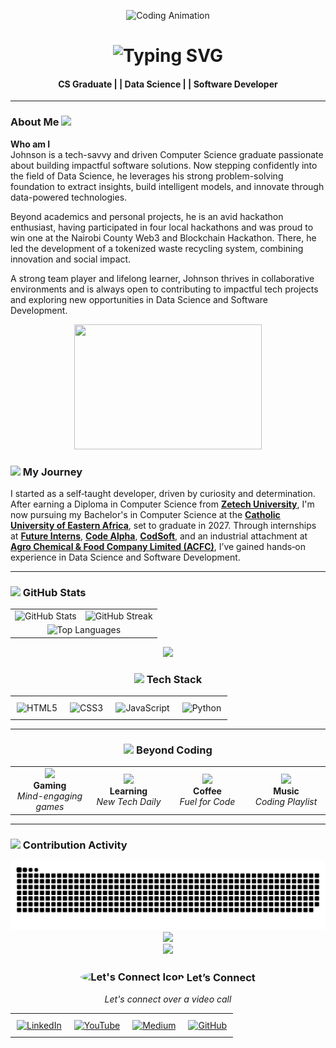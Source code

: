 <p align="center">
  <img 
    src="https://user-images.githubusercontent.com/74038190/225813708-98b745f2-7d22-48cf-9150-083f1b00d6c9.gif" 
    alt="Coding Animation" 
    width="500" 
    height="300" />
</p>

<h1 align="center">
  <img src="https://readme-typing-svg.herokuapp.com/?font=Righteous&size=35&center=true&vCenter=true&width=500&height=70&duration=4000&lines=Hey👋+I'm+Kamau+Johnson;CS+Graduate;Data+Scientist;Software+Developer;" alt="Typing SVG" />
</h1>


<h4 align="center">CS Graduate | | Data Science |  | Software Developer </h4>

---

### About Me <img src="https://media.giphy.com/media/bcKmIWkUMCjVm/giphy.gif" width="80"> 
**Who am I**  
Johnson is a tech-savvy and driven Computer Science graduate passionate about building impactful software solutions. Now stepping confidently into the field of Data Science, he leverages his strong problem-solving foundation to extract insights, build intelligent models, and innovate through data-powered technologies.

Beyond academics and personal projects, he is an avid hackathon enthusiast, having participated in four local hackathons and was proud to win one at the Nairobi County Web3 and Blockchain Hackathon. There, he led the development of a tokenized waste recycling system, combining innovation and social impact.

A strong team player and lifelong learner, Johnson thrives in collaborative environments and is always open to contributing to impactful tech projects and exploring new opportunities in Data Science and Software Development.
<div align="center">
  <img src="https://media.giphy.com/media/qgQUggAC3Pfv687qPC/giphy.gif" width="300" height="200" />
</div>

### <img src="https://media.giphy.com/media/VgCDAzcKvsR6OM0uWg/giphy.gif" width="50"> My Journey
I started as a self‑taught developer, driven by curiosity and determination. After earning a Diploma in Computer Science from [**Zetech University**](https://www.zetech.ac.ke), I'm now pursuing my Bachelor's in Computer Science at the [**Catholic University of Eastern Africa**](https://www.cuea.edu), set to graduate in 2027. Through internships at [**Future Interns**](https://futureinterns.com), [**Code Alpha**](https://www.codealpha.tech/internship.html), [**CodSoft**](https://www.codsoft.in), and an industrial attachment at [**Agro Chemical & Food Company Limited (ACFC)**](https://acfc.co.ke), I’ve gained hands‑on experience in Data Science and Software Development.

---

### <img src="https://media.giphy.com/media/du3J3cXyzhj75IOgvA/giphy.gif" width="50"> GitHub Stats

<table align="center">
  <tr>
    <td align="center">
      <img src="https://github-readme-stats.vercel.app/api?username=Kamau-Johnson&show_icons=true&count_private=true&include_all_commits=true&theme=tokyonight&hide_border=false" width="380px" alt="GitHub Stats"/>
    </td>
    <td align="center">
      <img src="https://github-readme-streak-stats.herokuapp.com/?user=Kamau-Johnson&show_icons=true&locale=en&layout=compact&theme=tokyonight&hide_border=false" width="400px" alt="GitHub Streak"/>
    </td>
  </tr>
  <tr>
    <td colspan="2" align="center">
      <img src="https://github-readme-stats.vercel.app/api/top-langs?username=kamau-johnson&locale=en&layout=compact&card_width=500&langs_count=5&theme=tokyonight&hide_border=false" height="180px" alt="Top Languages"/>
    </td>
  </tr>
</table>

<p align="center">
  <img src="https://user-images.githubusercontent.com/73097560/115834477-dbab4500-a447-11eb-908a-139a6edaec5c.gif" width="300" />
</p>





<div align="center">
  
### <img src="https://media.giphy.com/media/WUlplcMpOCEmTGBtBW/giphy.gif" width="50"> Tech Stack

  <table>
    <tr>
      <td align="center" style="padding: 10px;">
        <img src="https://cdn.jsdelivr.net/gh/devicons/devicon/icons/html5/html5-original.svg" width="45" height="45" alt="HTML5" />
      </td>
      <td align="center" style="padding: 10px;">
        <img src="https://cdn.jsdelivr.net/gh/devicons/devicon/icons/css3/css3-original.svg" width="45" height="45" alt="CSS3" />
      </td>
      <td align="center" style="padding: 10px;">
        <img src="https://cdn.jsdelivr.net/gh/devicons/devicon/icons/javascript/javascript-original.svg" width="45" height="45" alt="JavaScript" />
      </td>
      <td align="center" style="padding: 10px;">
        <img src="https://cdn.jsdelivr.net/gh/devicons/devicon/icons/python/python-original.svg" width="45" height="45" alt="Python" />
      </td>
    </tr>
  </table>

</div>

-----

<h3 align="center">
  <img src="https://media.giphy.com/media/L1R1tvI9svkIWwpVYr/giphy.gif" width="50" />
  Beyond Coding
</h3>


</div>

<table align="center">
<tr>
<td align="center" width="25%">
<img src="https://user-images.githubusercontent.com/74038190/212284087-bbe7e430-757e-4901-90bf-4cd2ce3e1852.gif" width="50"><br>
<strong>Gaming</strong><br>
<em>Mind-engaging games</em>
</td>
<td align="center" width="25%">
<img src="https://user-images.githubusercontent.com/74038190/212284158-e840e285-664b-44d7-b79b-e264b5e54825.gif" width="50"><br>
<strong>Learning</strong><br>
<em>New Tech Daily</em>
</td>
<td align="center" width="25%">
<img src="https://user-images.githubusercontent.com/74038190/212284100-561aa473-3905-4a80-b561-0d28506553ee.gif" width="50"><br>
<strong>Coffee</strong><br>
<em>Fuel for Code</em>
</td>
<td align="center" width="25%">
<img src="https://user-images.githubusercontent.com/74038190/212284136-03988914-d899-44b4-b1d9-4eeccf656e44.gif" width="50"><br>
<strong>Music</strong><br>
<em>Coding Playlist</em>
</td>
</tr>
</table>

---

### <img src="https://media.giphy.com/media/M9gbBd9nbDrOTu1Mqx/giphy.gif" width="50"> Contribution Activity
<div align="center">
  <img src="https://raw.githubusercontent.com/Platane/snk/output/github-contribution-grid-snake.svg" alt="Snake animation" />
</div>

<div align="center">
  <img src="https://capsule-render.vercel.app/api?type=waving&color=gradient&height=60&section=footer"/>
</div>

<div align="center">
  <img src="https://readme-typing-svg.herokuapp.com/?font=Righteous&size=25&center=true&vCenter=true&width=600&height=50&duration=4000&lines=Thanks+for+visiting;Let's+build+something+amazing+together" />
</div>

<div align="center">

<div align="center">

  <h3>
    <img src="https://hebbkx1anhila5yf.public.blob.vercel-storage.com/Contact-ESHFirSSF5aehivXidpwXLCURbMlZb.png" width="80" style="border-radius: 80%; vertical-align: middle;" alt="Let's Connect Icon">
    <span style="vertical-align: middle;">Let’s Connect</span>
  </h3>

  <p><em>Let's connect over a video call</em></p>


<div align="center">

  <table>
    <tr>
      <td align="center" style="padding: 10px;">
        <a href="https://www.linkedin.com/in/kamau-johnson-4bab25276/">
          <img src="https://img.icons8.com/color/50/111111/linkedin.png" alt="LinkedIn"/>
        </a>
      </td>
      <td align="center" style="padding: 10px;">
        <a href="https://www.youtube.com/@Kamau_Johnson">
          <img src="https://img.icons8.com/color/50/111111/youtube-play.png" alt="YouTube"/>
        </a>
      </td>
      <td align="center" style="padding: 10px;">
        <a href="https://medium.com/@Kamau_Johnson">
          <img src="https://img.icons8.com/color/50/111111/medium-monogram.png" alt="Medium"/>
        </a>
      </td>
      <td align="center" style="padding: 10px;">
        <a href="https://github.com/Kamau-Johnson">
          <img src="https://img.icons8.com/color/50/111111/github.png" alt="GitHub"/>
        </a>
      </td>
    </tr>
  </table>

</div>





